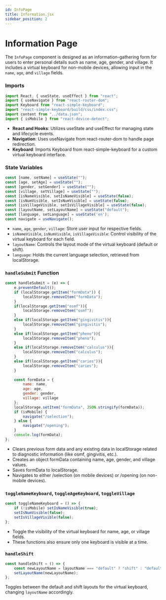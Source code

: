 ```yaml
---
id: InfoPage
title: Information.jsx
sidebar_position: 2
---
```


# Information Page

The `InfoPage` component is designed as an information-gathering form for users to enter personal details such as name, age, gender, and village. It includes a virtual keyboard for non-mobile devices, allowing input in the `name`, `age`, and `village` fields.

### Imports
```javascript
import React, { useState, useEffect } from "react";
import { useNavigate } from "react-router-dom";
import Keyboard from "react-simple-keyboard";
import "react-simple-keyboard/build/css/index.css";
import content from "../data.json";
import { isMobile } from "react-device-detect";
```
- **React and Hooks**: Utilizes useState and useEffect for managing state and lifecycle events.
- **Navigation**: Uses useNavigate from react-router-dom to handle page redirection.
- **Keyboard**: Imports Keyboard from react-simple-keyboard for a custom virtual keyboard interface.

### State Variables
```javascript
const [name, setName] = useState("");
const [age, setAge] = useState("");
const [gender, setGender] = useState("");
const [village, setVillage] = useState("");
const [isNameVisible, setIsNameVisible] = useState(false);
const [isNumVisible, setIsNumVisible] = useState(false);
const [isVillageVisible, setIsVillageVisible] = useState(false);
const [layoutName, setLayoutName] = useState("default");
const [language, setLanguage] = useState('en');
const navigate = useNavigate();
```
- `name`, `age`, `gender`, `village`: Store user input for respective fields.
- `isNameVisible`, `isNumVisible`, `isVillageVisible`: Control visibility of the virtual keyboard for each field.
- `layoutName`: Controls the layout mode of the virtual keyboard (default or shift).
- `language`: Holds the current language selection, retrieved from localStorage.

### `handleSubmit` Function
```javascript
const handleSubmit = (e) => {
    e.preventDefault();
    if (localStorage.getItem("formData")) {
        localStorage.removeItem("formData");
    }
    if(localStorage.getItem("osmf")){
        localStorage.removeItem("osmf");
    }
    else if(localStorage.getItem("gingivitis")){
        localStorage.removeItem("gingivitis");
    }
    else if(localStorage.getItem("pheno")){
        localStorage.removeItem("pheno");
    }
    else if(localStorage.removeItem("calculus")){
        localStorage.removeItem("calculus");
    }
    else if(localStorage.getItem("caries")){
        localStorage.removeItem("caries");
    }
    
    const formData = {
        name: name,
        age: age,
        gender: gender,
        village: village
    };
    localStorage.setItem("formData", JSON.stringify(formData));
    if (isMobile) {
        navigate("/selection");
    } else {
        navigate("/opening");
    }
    console.log(formData);
};
```
- Clears previous form data and any existing data in localStorage related to diagnostic information (like osmf, gingivitis, etc.).
- Creates an object formData containing name, age, gender, and village values.
- Saves formData to localStorage.
- Navigates to either /selection (on mobile devices) or /opening (on non-mobile devices).

### `toggleNameKeyboard`, `toggleAgeKeyboard`, `toggleVillage`
```javascript
const toggleNameKeyboard = () => {
    if (!isMobile) setIsNameVisible(true);
    setIsNumVisible(false);
    setIsVillageVisible(false);
};
```
- Toggle the visibility of the virtual keyboard for name, age, or village fields.
- These functions also ensure only one keyboard is visible at a time.

### `handleShift`
```javascript
const handleShift = () => {
    const newLayoutName = layoutName === "default" ? "shift" : "default";
    setLayoutName(newLayoutName);
};
```
Toggles between the default and shift layouts for the virtual keyboard, changing `layoutName` accordingly.
